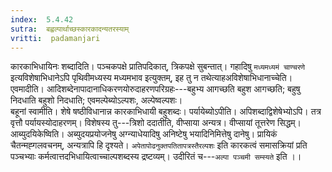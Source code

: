 ```yaml
---
index:  5.4.42
sutra:  बह्वल्पार्थाच्छस्कारकादन्यतरस्याम्
vritti:  padamanjari
---
```


कारकाभिधायिनः शब्दादिति। पञ्चकपक्षे प्रातिपदिकात्, त्रिकपक्षे सुबन्तात्। गहादिषु `मध्यमध्यमं चाण्चरणे` इत्यविशेषाभिधानेऽपि पृथिवीमध्यस्य मध्यमभाव इत्युक्तम्, इह तु न तथेत्याहअविशेषाभिधानाच्चेति। एवमादीति। आदिशब्देनापादानाधिकरणयोरुदाहरणपरिग्रहः---बहुभ्य आगच्छति बहुश आगच्छति; बहुषु निदधाति बहुशो निदधाति; एवमल्पेब्योऽल्पशः, अल्पेष्वल्पशः।  
बहूनां स्वामीति। शेषे षष्ठीविधानान्न कारकाभिधायी बहुशब्दः।
पर्यायेब्योऽपीति। अपिशब्दाद्विशेषेभ्योऽपि। तत्र वृत्तौ पर्यायस्योदाहरणम्। विशेषस्य तु---त्रिशो ददातीति, वीप्साया अन्यत्र। वीप्सायां तूत्तरेण सिद्धम्।
आब्युदयिकेष्विति। अब्युदयप्रयोजनेषु अग्न्याधेयादिषु अनिष्टेषु भयादिनिमित्तेषु दानेषु। प्रायिकं चैतन्मह्गलवचनम्, अन्यत्रापि हि दृश्यते। `अपेतापोढनुक्तपतितापत्रस्तैरल्पशः` इति कारकत्वं समासक्रियां प्रति पञ्चभ्याः कर्मत्वात्तदभिधायित्वाच्चाल्पशब्दस्य द्रष्टव्यम्। उदीरितं च---`अल्पा पञ्चमी सम्स्यते` इति ।।


